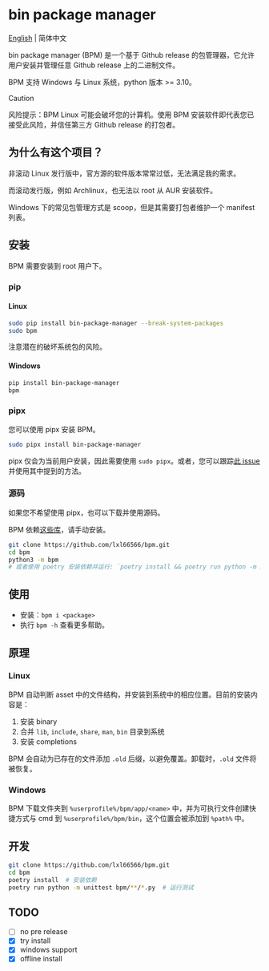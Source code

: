 # bin package manager

[English](../README.md) | 简体中文

bin package manager (BPM) 是一个基于 Github release 的包管理器，它允许用户安装并管理任意 Github release 上的二进制文件。

BPM 支持 Windows 与 Linux 系统，python 版本 >= 3.10。

> [!CAUTION]
> 风险提示：BPM Linux 可能会破坏您的计算机。使用 BPM 安装软件即代表您已接受此风险，并信任第三方 Github release 的打包者。

## 为什么有这个项目？

非滚动 Linux 发行版中，官方源的软件版本常常过低，无法满足我的需求。

而滚动发行版，例如 Archlinux，也无法以 root 从 AUR 安装软件。

Windows 下的常见包管理方式是 scoop，但是其需要打包者维护一个 manifest 列表。

## 安装

BPM 需要安装到 root 用户下。

### pip

#### Linux

```sh
sudo pip install bin-package-manager --break-system-packages
sudo bpm
```

注意潜在的破坏系统包的风险。

#### Windows

```sh
pip install bin-package-manager
bpm
```

### pipx

您可以使用 pipx 安装 BPM。

```sh
sudo pipx install bin-package-manager
```

pipx 仅会为当前用户安装，因此需要使用 `sudo pipx`。或者，您可以跟踪[此 issue](https://github.com/pypa/pipx/issues/754) 并使用其中提到的方法。

### 源码

如果您不希望使用 pipx，也可以下载并使用源码。

BPM 依赖[这些库](../requirements.txt)，请手动安装。

```sh
git clone https://github.com/lxl66566/bpm.git
cd bpm
python3 -m bpm
# 或者使用 poetry 安装依赖并运行: `poetry install && poetry run python -m bpm`
```

## 使用

- 安装：`bpm i <package>`
- 执行 `bpm -h` 查看更多帮助。

## 原理

### Linux

BPM 自动判断 asset 中的文件结构，并安装到系统中的相应位置。目前的安装内容是：

1. 安装 binary
2. 合并 `lib`, `include`, `share`, `man`, `bin` 目录到系统
3. 安装 completions

BPM 会自动为已存在的文件添加 `.old` 后缀，以避免覆盖。卸载时，`.old` 文件将被恢复。

### Windows

BPM 下载文件夹到 `%userprofile%/bpm/app/<name>` 中，并为可执行文件创建快捷方式与 cmd 到 `%userprofile%/bpm/bin`，这个位置会被添加到 `%path%` 中。

## 开发

```sh
git clone https://github.com/lxl66566/bpm.git
cd bpm
poetry install  # 安装依赖
poetry run python -m unittest bpm/**/*.py  # 运行测试
```

## TODO

- [ ] no pre release
- [x] try install
- [x] windows support
- [x] offline install

